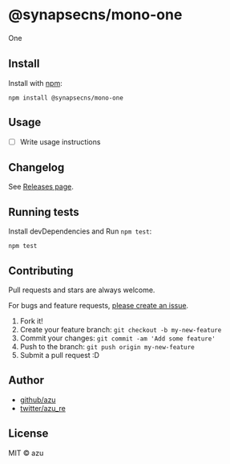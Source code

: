 # @synapsecns/mono-one

One　

## Install

Install with [npm](https://www.npmjs.com/):

    npm install @synapsecns/mono-one

## Usage

- [ ] Write usage instructions

## Changelog

See [Releases page](https://github.com/synapsecns/sanguine/releases).

## Running tests

Install devDependencies and Run `npm test`:

    npm test

## Contributing

Pull requests and stars are always welcome.

For bugs and feature requests, [please create an issue](https://github.com/synapsecns/sanguine/issues).

1. Fork it!
2. Create your feature branch: `git checkout -b my-new-feature`
3. Commit your changes: `git commit -am 'Add some feature'`
4. Push to the branch: `git push origin my-new-feature`
5. Submit a pull request :D

## Author

- [github/azu](https://github.com/azu)
- [twitter/azu_re](https://twitter.com/azu_re)

## License

MIT © azu

